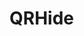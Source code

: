 # QRHide
<!-- decode
python decode.py unmerge --image="C:\Users\faiza\Desktop\encode image\QRHide\encoded.png" --output="C:\Users\faiza\Desktop\encode image\QRHide\decoded.png"  -->

<!-- encode
python convert.py merge --image1="C:\Users\faiza\Desktop\encode image\QRHide\toss.jpeg" --output="C:\Users\faiza\Desktop\encode image\QRHide\encoded.png" -->
